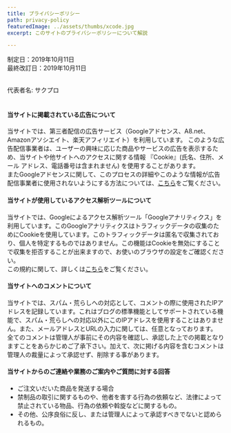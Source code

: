 ```yaml
---
title: プライバシーポリシー
path: privacy-policy
featuredImage: ../assets/thumbs/xcode.jpg
excerpt: このサイトのプライバシーポリシーについて解説

---
```

制定日：2019年10月11日<br>
最終改訂日：2019年10月11日<br><br>

代表者名: サクプロ<br><br>

#### 当サイトに掲載されている広告について
当サイトでは、第三者配信の広告サービス（Googleアドセンス、A8.net、Amazonアソシエイト、楽天アフィリエイト）を利用しています。
このような広告配信事業者は、ユーザーの興味に応じた商品やサービスの広告を表示するため、当サイトや他サイトへのアクセスに関する情報 『Cookie』(氏名、住所、メール アドレス、電話番号は含まれません) を使用することがあります。  
またGoogleアドセンスに関して、このプロセスの詳細やこのような情報が広告配信事業者に使用されないようにする方法については、[こちら](https://www.google.co.jp/policies/technologies/ads/)をご覧ください。

#### 当サイトが使用しているアクセス解析ツールについて
当サイトでは、Googleによるアクセス解析ツール「Googleアナリティクス」を利用しています。このGoogleアナリティクスはトラフィックデータの収集のためにCookieを使用しています。このトラフィックデータは匿名で収集されており、個人を特定するものではありません。この機能はCookieを無効にすることで収集を拒否することが出来ますので、お使いのブラウザの設定をご確認ください。  
この規約に関して、詳しくは[こちら](https://www.google.com/analytics/terms/jp.html)をご覧ください。

#### 当サイトへのコメントについて
当サイトでは、スパム・荒らしへの対応として、コメントの際に使用されたIPアドレスを記録しています。これはブログの標準機能としてサポートされている機能で、スパム・荒らしへの対応以外にこのIPアドレスを使用することはありません。また、メールアドレスとURLの入力に関しては、任意となっております。  
全てのコメントは管理人が事前にその内容を確認し、承認した上での掲載となりますことをあらかじめご了承下さい。加えて、次に掲げる内容を含むコメントは管理人の裁量によって承認せず、削除する事があります。

#### 当サイトからのご連絡や業務のご案内やご質問に対する回答
- ご注文いだいた商品を発送する場合
- 禁制品の取引に関するものや、他者を害する行為の依頼など、法律によって禁止されている物品、行為の依頼や斡旋などに関するもの。
- その他、公序良俗に反し、または管理人によって承認すべきでないと認められるもの。